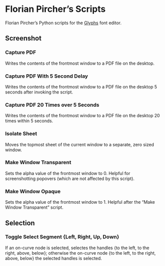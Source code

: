 # Florian Pircher’s Scripts

Florian Pircher’s Python scripts for the [Glyphs](https://glyphsapp.com) font editor.

## Screenshot

### Capture PDF

Writes the contents of the frontmost window to a PDF file on the desktop.

### Capture PDF With 5 Second Delay

Writes the contents of the frontmost window to a PDF file on the desktop 5 seconds after invoking the script.

### Capture PDF 20 Times over 5 Seconds

Writes the contents of the frontmost window to a PDF file on the desktop 20 times within 5 seconds.

### Isolate Sheet

Moves the topmost sheet of the current window to a separate, zero sized window.

### Make Window Transparent

Sets the alpha value of the frontmost window to 0.
Helpful for screenshotting popovers (which are not affected by this script).

### Make Window Opaque

Sets the alpha value of the frontmost window to 1.
Helpful after the “Make Window Transparent” script.

## Selection

### Toggle Select Segment {Left, Right, Up, Down}

If an on-curve node is selected, selectes the handles {to the left, to the right, above, below}; otherwise the on-curve node {to the left, to the right, above, below} the selected handles is selected.
